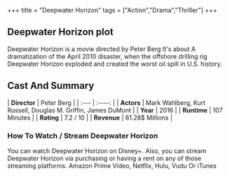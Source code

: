 +++
title = "Deepwater Horizon"
tags = ["Action","Drama","Thriller"]
+++
## Deepwater Horizon plot
Deepwater Horizon is a movie directed by Peter Berg It's about A dramatization of the April 2010 disaster, when the offshore drilling rig Deepwater Horizon exploded and created the worst oil spill in U.S. history.
## Cast And Summary
| **Director**      | Peter Berg |
    | :---        |    :----:   |
    |  **Actors** | Mark Wahlberg, Kurt Russell, Douglas M. Griffin, James DuMont |
    | **Year**   | 2016    |
    |  **Runtime** | 107 Minutes |
    |  **Rating** | 7.2 / 10 | 
    |  **Revenue** | 61.28$ Millions |
### How To Watch / Stream Deepwater Horizon
You can watch Deepwater Horizon on Disney+.
Also, you can stream Deepwater Horizon via purchasing or having a rent on any of those streaming platforms.
Amazon Prime Video, Netflix, Hulu, Vudu Or iTunes